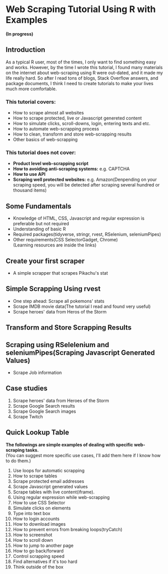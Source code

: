 # Web Scraping Tutorial Using R with Examples

**(In progress)**

## Introduction

As a typical R user, most of the times, I only want to find something easy and works. However, by the time I wrote this tutorial, I found many materials on the internet about web-scraping using R were out-dated, and it made my life really hard. So after I read tons of blogs, Stack Overflow answers, and package documents, I think I need to create tutorials to make your lives much more comfortable.

### This tutorial covers:

+ How to scrape almost all websites
+ How to scrape protected, live or Javascript genereted content
+ How to simulate clicks, scroll-downs, login, entering texts and etc.
+ How to automate web-scrapping process
+ How to clean, transform and store web-scrapping results
+ Other basics of web-scrapping


### This tutorial does not cover:

+ **Product level web-scrapping script** 
+ **How to avoiding anti-scraping systems:** e.g. CAPTCHA
+ **How to use API**
+ **Scraping well protected websites:** e.g. Amazon(Denpending on your scraping speed, you will be detected after scraping several hundred or thousand items)

## Some Fundamentals

+ Knowledge of HTML, CSS, Javascript and regular expression is preferable but not required
+ Understanding of basic R
+ Required packages(tidyverse, stringr, rvest, RSelenium, seleniumPipes)
+ Other requirements(CSS SelectorGadget, Chrome)  
(Learning resources are inside the links)

## Create your first scraper

+ A simple scrapper that scrapes Pikachu's stat

## Simple Scrapping Using rvest

+ One step ahead: Scrape all pokemons' stats
+ Scrape IMDB movie data(The tutorial I read and found very useful)
+ Scrape heroes' data from Heros of the Storm

## Transform and Store Scrapping Results

## Scraping using RSelelenium and seleniumPipes(Scraping Javascript Generated Values)

+ Scrape Job information

## Case studies

1. Scrape heroes' data from Heroes of the Storm
2. Scrape Google Search results
1. Scrape Google Search images
3. Scrape Twitch


## Quick Lookup Table

**The followings are simple examples of dealing with specific web-scraping tasks.**  
(You can suggest more specific use cases, I'll add them here if I know how to do them.)

1. Use loops for automatic scrapping
1. How to scrape tables
1. Scrape protected email addresses
2. Scrape Javascript generated values
3. Scrape tables with live content(iframe).
4. Using regular expression while web-scrapping
5. How to use CSS Selector
6. Simulate clicks on elements
7. Type into text box
1. How to login accounts
8. How to download images
1. How to prevent errors from breaking loops(tryCatch)
1. How to screenshot
1. How to scroll down
1. How to jump to another page
1. How to go back/forward
1. Control scrapping speed
1. Find alternatives if it's too hard
1. Think outside of the box
